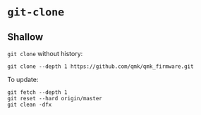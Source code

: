 # `git-clone`

## Shallow

`git clone` without history:

	git clone --depth 1 https://github.com/qmk/qmk_firmware.git

To update:

    git fetch --depth 1
    git reset --hard origin/master
    git clean -dfx
